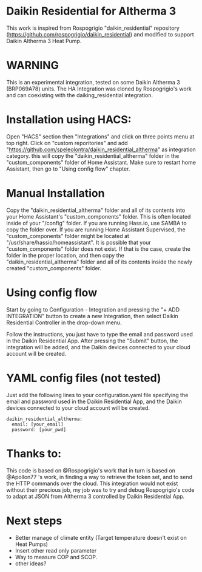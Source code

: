 # Daikin Residential for Altherma 3

This work is inspired from Rospogrigio "daikin_residential" repository (https://github.com/rospogrigio/daikin_residential) and modified to support Daikin Altherma 3 Heat Pump.

# WARNING
This is an experimental integration, tested on some Daikin Altherma 3 (BRP069A78) units.
The HA Integration was cloned by Rospogrigio's work and can coexisting with the daiking_residential integration.

# Installation using HACS:

Open "HACS" section then "Integrations" and click on three points menu at top right. Click on "custom reporitories" and add "https://github.com/speleolontra/daikin_residential_altherma" as integration category.
this will copy the "daikin_residential_altherma" folder in the "custom_components" folder of Home Assistant.
Make sure to restart home Assistant, then go to "Using config flow" chapter.

# Manual Installation

Copy the "daikin_residential_altherma" folder and all of its contents into your Home Assistant's "custom_components" folder. This is often located inside of your "/config" folder. If you are running Hass.io, use SAMBA to copy the folder over. If you are running Home Assistant Supervised, the "custom_components" folder might be located at "/usr/share/hassio/homeassistant". It is possible that your "custom_components" folder does not exist. If that is the case, create the folder in the proper location, and then copy the "daikin_residential_altherma" folder and all of its contents inside the newly created "custom_components" folder.

# Using config flow

Start by going to Configuration - Integration and pressing the "+ ADD INTEGRATION" button to create a new Integration, then select Daikin Residential Controller in the drop-down menu.

Follow the instructions, you just have to type the email and password used in the Daikin Residential App. After pressing the "Submit" button, the integration will be added, and the Daikin devices connected to your cloud account will be created.

# YAML config files (not tested)

Just add the following lines to your configuration.yaml file specifying the email and password used in the Daikin Residential App, and the Daikin devices connected to your cloud account will be created.

```
daikin_residential_altherma:
  email: [your_email]
  password: [your_pwd]
```

# Thanks to:

This code is based on @Rospogrigio's work that in turn is based on @Apollon77 's work, in finding a way to retrieve the token set, and to send the HTTP commands over the cloud. This integration would not exist without their precious job, my job was to try and debug Rospogrigio's code to adapt at JSON from Altherma 3 controlled by Daikin Residential App.

# Next steps

- Better manage of climate entity (Target temperature doesn't exist on Heat Pumps)
- Insert other read only parameter
- Way to measure COP and SCOP.
- other ideas?
